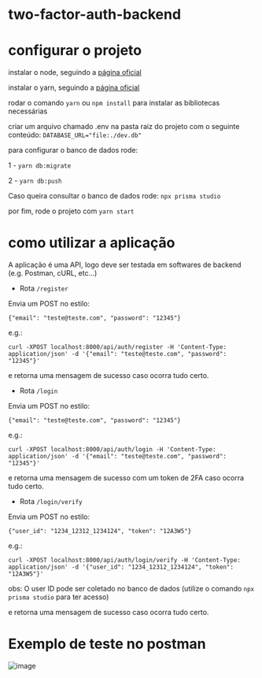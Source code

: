 # two-factor-auth-backend

# configurar o projeto

instalar o node, seguindo a [página oficial](https://nodejs.org/en/download/)

instalar o yarn, seguindo a [página oficial](https://yarnpkg.com/getting-started/install)

rodar o comando `yarn` ou `npm install` para instalar as bibliotecas necessárias

criar um arquivo chamado .env na pasta raiz do projeto com o seguinte conteúdo: `DATABASE_URL="file:./dev.db"`

para configurar o banco de dados rode: 

1 - `yarn db:migrate` 

2 - `yarn db:push`

Caso queira consultar o banco de dados rode: `npx prisma studio`

por fim, rode o projeto com `yarn start`

# como utilizar a aplicação

A aplicação é uma API, logo deve ser testada em softwares de backend (e.g. Postman, cURL, etc...)

- Rota `/register` 

Envia um POST no estilo:

`{"email": "teste@teste.com", "password": "12345"}`

e.g.:

`curl -XPOST localhost:8000/api/auth/register -H 'Content-Type: application/json' -d '{"email": "teste@teste.com", "password": "12345"}'`

e retorna uma mensagem de sucesso caso ocorra tudo certo.

- Rota `/login` 

Envia um POST no estilo:

`{"email": "teste@teste.com", "password": "12345"}`

e.g.:

`curl -XPOST localhost:8000/api/auth/login -H 'Content-Type: application/json' -d '{"email": "teste@teste.com", "password": "12345"}'`

e retorna uma mensagem de sucesso com um token de 2FA caso ocorra tudo certo.

- Rota `/login/verify` 

Envia um POST no estilo:

`{"user_id": "1234_12312_1234124", "token": "12A3W5"}`

e.g.:

`curl -XPOST localhost:8000/api/auth/login/verify -H 'Content-Type: application/json' -d '{"user_id": "1234_12312_1234124", "token": "12A3W5"}'`

obs: O user ID pode ser coletado no banco de dados (utilize o comando `npx prisma studio` para ter acesso)

e retorna uma mensagem de sucesso caso ocorra tudo certo.


# Exemplo de teste no postman
![image](https://user-images.githubusercontent.com/55602031/195612089-430edb50-3c76-46ca-8b12-a49204bc5fed.png)
